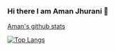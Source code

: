 ### Hi there I am Aman Jhurani 👋
[Aman's github stats](https://github-readme-stats.vercel.app/api?username=amanjhurani&show_icons=true&theme=radical)

[![Top Langs](https://github-readme-stats.vercel.app/api/top-langs/?username=amanjhurani&layout=compact)](https://github.com/anuraghazra/github-readme-stats)
